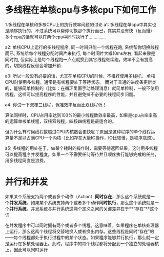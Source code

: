 # 多线程在单核cpu与多核cpu下如何工作

1.多线程在单核和多核CPU上的执行效率问题的讨论
a1: 多线程在单cpu中其实也是顺序执行的，不过系统可以帮你切换那个执行而已，其实并没有快（反而慢）
多个cpu的话就可以在两个cpu中同时执行了..............

a2: 单核CPU上运行的多线程程序, 同一时间只能一个线程在跑, 系统帮你切换线程而已, 系统给每个线程分配时间片来执行, 每个时间片大概10ms左右, 看起来像是同时跑, 但实际上是每个线程跑一点点就换到其它线程继续跑。效率不会有提高的，切换线程反倒会增加开销

a3: 所以一般没有必要的话，尤其在单核CPU的时候，不推荐使用多线程。
单核CPU时使用多线程，通常是有线程要处于等待状态。
而对于普通的进度条更新类的，能够简单控制的（比如：在循环里面手动处理消息）就简单控制，一般不使用线程，这样可以提高程序的性能。并且避免掉不必要的线程同步问题。

a4: 你试一下双核三线程，保准效率反而比双线程低！

算法同样时，CPU占用率达到100%的最小线程数效率最高，如果是cpu占率率高的运算单核单线程，双核双线程，四核四线程是最适合的。

但为什么有时候线程数超过CPU内核数会更快呢？原因是这种程序的单个线程运算量不足以占满CPU一个内核（比如存在大量IO操作，IO比较慢，是程序瓶颈）。

a5: 多线程的用处在于，做某个耗时的操作时，需要等待返回结果，这时用多线程可以提高程序并发程度。如果一个不需要任何等待并且顺序执行能够完成的任务，用多线程简直是浪费。

# 并行和并发

如果某个系统支持两个或者多个动作（Action）**同时存在**，那么这个系统就是一个**并发系统**。如果某个系统支持两个或者多个动作**同时执行**，那么这个系统就是一个**并行系统**。并发系统与并行系统这两个定义之间的关键差异在于**“存在”**这个词

在并发程序中可以同时拥有两个或者多个线程。这意味着，如果程序在单核处理器上运行，那么这两个线程将交替地换入或者换出内存。这些线程是同时“存在”的——每个线程都处于执行过程中的某个状态。如果程序能够并行执行，那么就一定是运行在多核处理器上。此时，程序中的每个线程都将分配到一个独立的处理器核上，因此可以同时运行